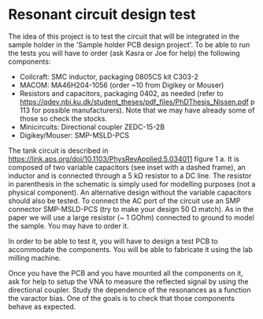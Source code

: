 Resonant circuit design test
============================

The idea of this project is to test the circuit that will be integrated in the
sample holder in the 'Sample holder PCB design project'. To be able to run the
tests you will have to order (ask Kasra or Joe for help) the following
components:

- Coilcraft: SMC inductor, packaging 0805CS kit C303-2
- MACOM: MA46H204-1056 (order ~10 from Digikey or Mouser)
- Resistors and capacitors, packaging 0402, as needed
  (refer to https://qdev.nbi.ku.dk/student_theses/pdf_files/PhDThesis_Nissen.pdf
  p 113 for possible manufacturers). Note that we may have already some of
  those so check the stocks.
- Minicircuits: Directional coupler ZEDC-15-2B
- Digikey/Mouser: SMP-MSLD-PCS

The tank circuit is described in https://link.aps.org/doi/10.1103/PhysRevApplied.5.034011
figure 1 a. It is composed of two variable capacitors (see inset with a
dashed frame), an inductor and is connected through a 5 kΩ resistor to a DC
line. The resistor in parenthesis in the schematic is simply used for modelling
purposes (not a physical component). An alternative design without the variable capacitors should also
be tested. To connect the AC port of the circuit use an SMP connector
SMP-MSLD-PCS (try to make your design 50 Ω match). As in the paper we will use a
large resistor (~ 1 GOhm) connected to ground to model the sample. You may have
to order it.

In order to be able to test it, you will have to design a test PCB to
accommodate the components. You will be able to fabricate it using the lab
milling machine.

Once you have the PCB and you have mounted all the components on it, ask for
help to setup the VNA to measure the reflected signal by using the directional
coupler. Study the dependence of the resonances as a function the varactor bias.
One of the goals is to check that those components behave as expected.
